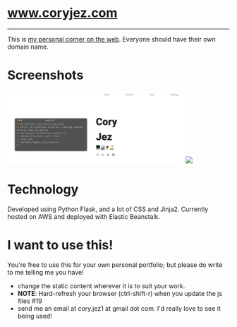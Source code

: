 # www.coryjez.com

---

This is [my personal corner on the web](http://www.coryjez.com). Everyone should have their own domain name.

# Screenshots

<p float="left">
  <img src="/screenshots/home.png" width="400">
  <img src="https://raw.githubusercontent.com/crearo/portfolio/master/screenshots/timeline.png" width="400">
</p>

# Technology

Developed using Python Flask, and a lot of CSS and Jinja2.
Currently hosted on AWS and deployed with Elastic Beanstalk.

# I want to use this!

You're free to use this for your own personal portfolio; but please do write to me telling me you have!

- change the static content wherever it is to suit your work.
- **NOTE**: Hard-refresh your browser (ctrl-shift-r) when you update the js files #19
- send me an email at cory.jez1 at gmail dot com. I'd really love to see it being used!
